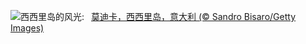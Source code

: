 ![](https://www.bing.com/th?id=OHR.ModicaItaly_ZH-CN3893147952_UHD.jpg&w=1000)西西里岛的风光:&nbsp;&ensp;[莫迪卡，西西里岛，意大利 (© Sandro Bisaro/Getty Images)](https://www.bing.com/th?id=OHR.ModicaItaly_ZH-CN3893147952_UHD.jpg)
<br><br/>
